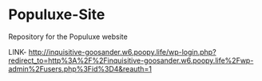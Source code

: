 # Populuxe-Site
Repository for the Populuxe website

LINK- http://inquisitive-goosander.w6.poopy.life/wp-login.php?redirect_to=http%3A%2F%2Finquisitive-goosander.w6.poopy.life%2Fwp-admin%2Fusers.php%3Fid%3D4&reauth=1
